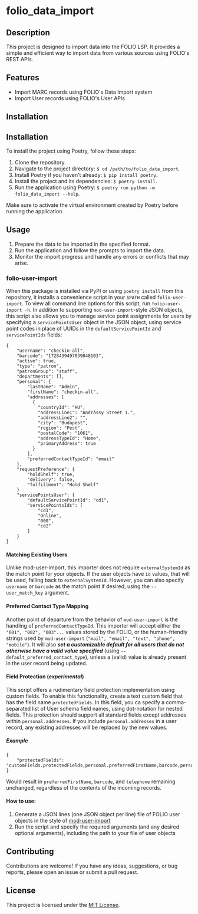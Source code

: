 # folio_data_import

## Description

This project is designed to import data into the FOLIO LSP. It provides a simple and efficient way to import data from various sources using FOLIO's REST APIs.

## Features

- Import MARC records using FOLIO's Data Import system
- Import User records using FOLIO's User APIs

## Installation

## Installation

To install the project using Poetry, follow these steps:

1. Clone the repository.
2. Navigate to the project directory: `$ cd /path/to/folio_data_import`.
3. Install Poetry if you haven't already: `$ pip install poetry`.
4. Install the project and its dependencies: `$ poetry install`.
6. Run the application using Poetry: `$ poetry run python -m folio_data_import --help`.

Make sure to activate the virtual environment created by Poetry before running the application.

## Usage

1. Prepare the data to be imported in the specified format.
2. Run the application and follow the prompts to import the data.
3. Monitor the import progress and handle any errors or conflicts that may arise.

### folio-user-import
When this package is installed via PyPI or using `poetry install` from this repository, it installs a convenience script in your `$PATH` called `folio-user-import`. To view all command line options for this script, run `folio-user-import -h`. In addition to supporting `mod-user-import`-style JSON objects, this script also allows you to manage service point assignments for users by specifying a `servicePointsUser` object in the JSON object, using service point codes in place of UUIDs in the `defaultServicePointId` and `servicePointIds` fields:
```
{
    "username": "checkin-all",
    "barcode": "1728439497039848103",
    "active": true,
    "type": "patron",
    "patronGroup": "staff",
    "departments": [],
    "personal": {
        "lastName": "Admin",
        "firstName": "checkin-all",
        "addresses": [
          {
            "countryId": "HU",
            "addressLine1": "Andrássy Street 1.",
            "addressLine2": "",
            "city": "Budapest",
            "region": "Pest",
            "postalCode": "1061",
            "addressTypeId": "Home",
            "primaryAddress": true
          }
        ],
        "preferredContactTypeId": "email"
    },
    "requestPreference": {
        "holdShelf": true,
        "delivery": false,
        "fulfillment": "Hold Shelf"
    }
    "servicePointsUser": {
        "defaultServicePointId": "cd1",
        "servicePointsIds": [
            "cd1",
            "Online",
            "000",
            "cd2"
        ]
    }
}
```
#### Matching Existing Users

Unlike mod-user-import, this importer does not require `externalSystemId` as the match point for your objects. If the user objects have `id` values, that will be used, falling back to `externalSystemId`. However, you can also specify `username` or `barcode` as the match point if desired, using the `--user_match_key` argument.

#### Preferred Contact Type Mapping

Another point of departure from the behavior of `mod-user-import` is the handling of `preferredContactTypeId`. This importer will accept either the `"001", "002", "003"...` values stored by the FOLIO, or the human-friendly strings used by `mod-user-import` (`"mail", "email", "text", "phone", "mobile"`). It will also __*set a customizable default for all users that do not otherwise have a valid value specified*__ (using `--default_preferred_contact_type`), unless a (valid) value is already present in the user record being updated.

#### Field Protection (*experimental*)

This script offers a rudimentary field protection implementation using custom fields. To enable this functionality, create a text custom field that has the field name `protectedFields`. In this field, you ca specify a comma-separated list of User schema field names, using dot-notation for nested fields. This protection should support all standard fields except addresses within `personal.addresses`. If you include `personal.addresses` in a user record, any existing addresses will be replaced by the new values.

##### Example

```
{
    "protectedFields": "customFields.protectedFields,personal.preferredFirstName,barcode,personal.telephone,personal.addresses"
}
```

Would result in `preferredFirstName`, `barcode`, and `telephone` remaining unchanged, regardless of the contents of the incoming records.


#### How to use:
1. Generate a JSON lines (one JSON object per line) file of FOLIO user objects in the style of [mod-user-import](https://github.com/folio-org/mod-user-import)
2. Run the script and specify the required arguments (and any desired optional arguments), including the path to your file of user objects


## Contributing

Contributions are welcome! If you have any ideas, suggestions, or bug reports, please open an issue or submit a pull request.

## License

This project is licensed under the [MIT License](LICENSE).
